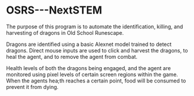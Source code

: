 # OSRS---NextSTEM

 The purpose of this program is to automate the identification, killing, and harvesting of dragons in Old School Runescape.
 
 Dragons are identified using a basic Alexnet model trained to detect dragons. Direct mouse inputs are used to click and harvest the dragons, to heal the agent, and to remove the agent from combat.
 
 Health levels of both the dragons being engaged, and the agent are monitored using pixel levels of certain screen regions within the game. When the agents hea;th reaches a certain point, food will be consumed to prevent it from dying.
 
